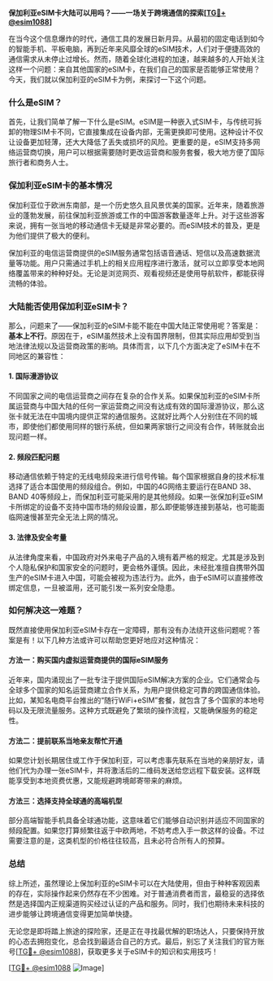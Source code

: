 **保加利亚eSIM卡大陆可以用吗？——一场关于跨境通信的探索[[TG💪+ @esim1088](https://t.me/s/esim1088)]**

在当今这个信息爆炸的时代，通信工具的发展日新月异。从最初的固定电话到如今的智能手机、平板电脑，再到近年来风靡全球的eSIM技术，人们对于便捷高效的通信需求从未停止过增长。然而，随着全球化进程的加速，越来越多的人开始关注这样一个问题：来自其他国家的eSIM卡，在我们自己的国家是否能够正常使用？今天，我们就以保加利亚的eSIM卡为例，来探讨一下这个问题。

### 什么是eSIM？

首先，让我们简单了解一下什么是eSIM。eSIM是一种嵌入式SIM卡，与传统可拆卸的物理SIM卡不同，它直接集成在设备内部，无需更换即可使用。这种设计不仅让设备更加轻薄，还大大降低了丢失或损坏的风险。更重要的是，eSIM支持多网络运营商切换，用户可以根据需要随时更改运营商和服务套餐，极大地方便了国际旅行者和商务人士。

### 保加利亚eSIM卡的基本情况

保加利亚位于欧洲东南部，是一个历史悠久且风景优美的国家。近年来，随着旅游业的蓬勃发展，前往保加利亚旅游或工作的中国游客数量逐年上升。对于这些游客来说，拥有一张当地的移动通信卡无疑是非常必要的。而eSIM技术的普及，更是为他们提供了极大的便利。

保加利亚的电信运营商提供的eSIM服务通常包括语音通话、短信以及高速数据流量等功能。用户只需通过手机上的相关应用程序进行激活，就可以立即享受本地网络覆盖带来的种种好处。无论是浏览网页、观看视频还是使用导航软件，都能获得流畅的体验。

### 大陆能否使用保加利亚eSIM卡？

那么，问题来了——保加利亚的eSIM卡能不能在中国大陆正常使用呢？答案是：**基本上不行**。原因在于，eSIM虽然技术上没有国界限制，但其实际应用却受到当地法律法规以及运营商政策的影响。具体而言，以下几个方面决定了eSIM卡在不同地区的兼容性：

#### 1. **国际漫游协议**
   不同国家之间的电信运营商之间存在复杂的合作关系。如果保加利亚的eSIM卡所属运营商与中国大陆的任何一家运营商之间没有达成有效的国际漫游协议，那么这张卡就无法在中国境内提供正常的通信服务。这就好比两个人分别住在不同的城市，即使他们都使用同样的银行系统，但如果两家银行之间没有合作，转账就会出现问题一样。

#### 2. **频段匹配问题**
   移动通信依赖于特定的无线电频段来进行信号传输。每个国家根据自身的技术标准选择了适合本国使用的频段组合。例如，中国的4G网络主要运行在BAND 38、BAND 40等频段上，而保加利亚可能采用的是其他频段。如果一张保加利亚eSIM卡所绑定的设备不支持中国市场的频段设置，那么即便能够连接到基站，也可能面临网速慢甚至完全无法上网的情况。

#### 3. **法律及安全考量**
   从法律角度来看，中国政府对外来电子产品的入境有着严格的规定。尤其是涉及到个人隐私保护和国家安全的问题时，更会格外谨慎。因此，未经批准擅自携带外国生产的eSIM卡进入中国，可能会被视为违法行为。此外，由于eSIM可以直接修改绑定信息，一旦被滥用，还可能引发一系列安全隐患。

### 如何解决这一难题？

既然直接使用保加利亚eSIM卡存在一定障碍，那有没有办法绕开这些问题呢？答案是有！以下几种方法或许可以帮助您更好地应对这种情况：

#### 方法一：购买国内虚拟运营商提供的国际eSIM服务
近年来，国内涌现出了一批专注于提供国际eSIM解决方案的企业。它们通常会与全球多个国家的知名运营商建立合作关系，为用户提供稳定可靠的跨国通信体验。比如，某知名电商平台推出的“随行WiFi+eSIM”套餐，就包含了多个国家的本地号码以及无限流量服务。这种方式既避免了繁琐的操作流程，又能确保服务的稳定性。

#### 方法二：提前联系当地亲友帮忙开通
如果您计划长期居住或工作于保加利亚，可以考虑事先联系在当地的亲朋好友，请他们代为办理一张eSIM卡，并将激活后的二维码发送给您远程下载安装。这样既能享受到本地资费优惠，又能规避跨境邮寄带来的麻烦。

#### 方法三：选择支持全球通的高端机型
部分高端智能手机具备全球通功能，这意味着它们能够自动识别并适应不同国家的频段配置。如果您打算频繁往返于中欧两地，不妨考虑入手一款这样的设备。不过需要注意的是，这类机型的价格往往较高，且未必符合所有人的预算。

### 总结

综上所述，虽然理论上保加利亚的eSIM卡可以在大陆使用，但由于种种客观因素的存在，实际操作起来仍然存在不少困难。对于普通消费者而言，最稳妥的选择依然是选择国内正规渠道购买经过认证的产品和服务。同时，我们也期待未来科技的进步能够让跨境通信变得更加简单快捷。

无论您是即将踏上旅途的探险家，还是正在寻找最优解的职场达人，只要保持开放的心态去拥抱变化，总会找到最适合自己的方式。最后，别忘了关注我们的官方账号[[TG💪+ @esim1088](https://t.me/s/esim1088)]，获取更多关于eSIM卡的知识和实用技巧！

[[TG💪+ @esim1088](https://t.me/s/esim1088) ![Image](https://i.postimg.cc/4NQfJmqS/Snipaste-2025-05-13-00-14-12.png)]